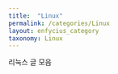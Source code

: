 ```yaml
---
title:  "Linux"
permalink: /categories/Linux
layout: enfycius_category
taxonomy: Linux
---
```


리눅스 글 모음
